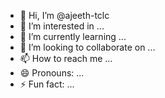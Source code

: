 - 👋 Hi, I’m @ajeeth-tclc
- 👀 I’m interested in ...
- 🌱 I’m currently learning ...
- 💞️ I’m looking to collaborate on ...
- 📫 How to reach me ...
- 😄 Pronouns: ...
- ⚡ Fun fact: ...

<!---
ajeeth-tclc/ajeeth-tclc is a ✨ special ✨ repository because its `README.md` (this file) appears on your GitHub profile.
You can click the Preview link to take a look at your changes.
--->
